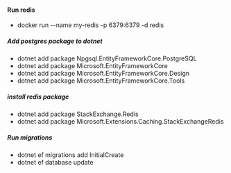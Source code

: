 #### Run redis
- docker run --name my-redis -p 6379:6379 -d redis


##### Add postgres package to dotnet
- dotnet add package Npgsql.EntityFrameworkCore.PostgreSQL 
- dotnet add package Microsoft.EntityFrameworkCore
- dotnet add package Microsoft.EntityFrameworkCore.Design
- dotnet add package Microsoft.EntityFrameworkCore.Tools

##### install redis package
- dotnet add package StackExchange.Redis
- dotnet add package Microsoft.Extensions.Caching.StackExchangeRedis


##### Run migrations
- dotnet ef migrations add InitialCreate
- dotnet ef database update